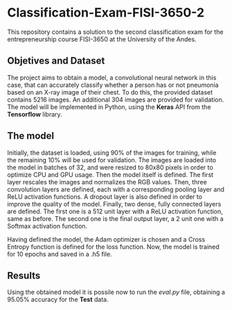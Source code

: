 # Classification-Exam-FISI-3650-2

This repository contains a solution to the second classification exam for the entrepreneurship course FISI-3650 at the University of the Andes.

## Objetives and Dataset

The project aims to obtain a model, a convolutional neural network in this case, that can accurately classify whether a person has or not pneumonia based on an X-ray image of their chest. To do this, the provided dataset contains 5216 images. An additional 304 images are provided for validation. The model will be implemented in Python, using the **Keras** API from the **Tensorflow** library.

## The model

Initially, the dataset is loaded, using 90% of the images for training, while the remaining 10% will be used for validation. The images are loaded into the model in batches of 32, and were resized to 80x80 pixels in order to optimize CPU and GPU usage. Then the model itself is defined. The first layer rescales the images and normalizes the RGB values. Then, three convolution layers are defined, each with a corresponding pooling layer and ReLU activation functions. A dropout layer is also defined in order to improve the quality of the model. Finally, two dense, fully connected layers are defined. The first one is a 512 unit layer with a ReLU activation function, same as before. The second one is the final output layer, a 2 unit one with a Softmax activation function.

Having defined the model, the Adam optimizer is chosen and a Cross Entropy function is defined for the loss function. Now, the model is trained for 10 epochs and saved in a .h5 file.

## Results

Using the obtained model it is possile now to run the *eval.py* file, obtaining a 95.05% accuracy for the **Test** data.
